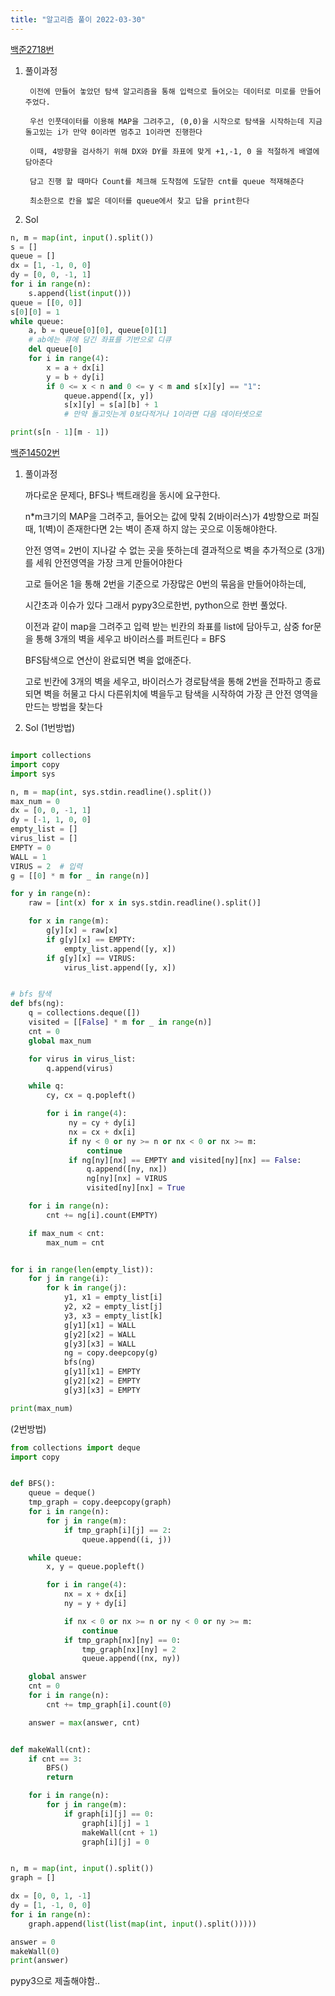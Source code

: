 ```yaml
---
title: "알고리즘 풀이 2022-03-30"
---
```


[백준2718번](https://www.acmicpc.net/problem/2178)

1. 풀이과정

        이전에 만들어 놓았던 탐색 알고리즘을 통해 입력으로 들어오는 데이터로 미로를 만들어주었다.

        우선 인풋데이터를 이용해 MAP을 그려주고, (0,0)을 시작으로 탐색을 시작하는데 지금 돌고있는 i가 만약 0이라면 멈추고 1이라면 진행한다 

        이때, 4방향을 검사하기 위해 DX와 DY를 좌표에 맞게 +1,-1, 0 을 적절하게 배열에 담아준다

        담고 진행 할 때마다 Count를 체크해 도착점에 도달한 cnt를 queue 적재해준다

        최소한으로 칸을 밟은 데이터를 queue에서 찾고 답을 print한다

2. Sol


```python
n, m = map(int, input().split())
s = []
queue = []
dx = [1, -1, 0, 0]
dy = [0, 0, -1, 1]
for i in range(n):
    s.append(list(input()))
queue = [[0, 0]]
s[0][0] = 1
while queue:
    a, b = queue[0][0], queue[0][1]
    # ab에는 큐에 담긴 좌표를 기반으로 디큐
    del queue[0]
    for i in range(4):
        x = a + dx[i]
        y = b + dy[i]
        if 0 <= x < n and 0 <= y < m and s[x][y] == "1":
            queue.append([x, y])
            s[x][y] = s[a][b] + 1
            # 만약 돌고잇는게 0보다적거나 1이라면 다음 데이터셋으로

print(s[n - 1][m - 1])
```


[백준14502번](https://www.acmicpc.net/problem/14502)
1. 풀이과정

    까다로운 문제다, BFS나 백트래킹을 동시에 요구한다.

    n*m크기의 MAP을 그려주고, 들어오는 값에 맞춰 2(바이러스)가 4방향으로 퍼질 때, 1(벽)이 존재한다면 2는 벽이 존재 하지 않는 곳으로 이동해야한다.

    안전 영역= 2번이 지나갈 수 없는 곳을 뜻하는데 결과적으로 벽을 추가적으로 (3개)를 세워 안전영역을 가장 크게 만들어야한다

    고로 들어온 1을 통해 2번을 기준으로 가장많은 0번의 묶음을 만들어야하는데,

    시간초과 이슈가 있다 그래서 pypy3으로한번, python으로 한번 풀었다.

    이전과 같이 map을 그려주고 입력 받는 빈칸의 좌표를 list에 담아두고, 삼중 for문을 통해 3개의 벽을 세우고 바이러스를 퍼트린다 = BFS

    BFS탐색으로 연산이 완료되면 벽을 없애준다.

    고로 빈칸에 3개의 벽을 세우고, 바이러스가 경로탐색을 통해 2번을 전파하고 종료되면 벽을 허물고 다시 다른위치에 벽을두고 탐색을 시작하여 가장 큰 안전 영역을 만드는 방법을 찾는다


2. Sol
(1번방법)
    
```python

import collections
import copy
import sys

n, m = map(int, sys.stdin.readline().split())
max_num = 0
dx = [0, 0, -1, 1]
dy = [-1, 1, 0, 0]
empty_list = []
virus_list = []
EMPTY = 0
WALL = 1
VIRUS = 2  # 입력
g = [[0] * m for _ in range(n)]

for y in range(n):
    raw = [int(x) for x in sys.stdin.readline().split()]

    for x in range(m):
        g[y][x] = raw[x]
        if g[y][x] == EMPTY:
            empty_list.append([y, x])
        if g[y][x] == VIRUS:
            virus_list.append([y, x])


# bfs 탐색
def bfs(ng):
    q = collections.deque([])
    visited = [[False] * m for _ in range(n)]
    cnt = 0
    global max_num

    for virus in virus_list:
        q.append(virus)

    while q:
        cy, cx = q.popleft()

        for i in range(4):
             ny = cy + dy[i]
             nx = cx + dx[i]
             if ny < 0 or ny >= n or nx < 0 or nx >= m:
                 continue
             if ng[ny][nx] == EMPTY and visited[ny][nx] == False:
                 q.append([ny, nx])
                 ng[ny][nx] = VIRUS
                 visited[ny][nx] = True

    for i in range(n):
        cnt += ng[i].count(EMPTY)

    if max_num < cnt:
        max_num = cnt


for i in range(len(empty_list)):
    for j in range(i):
        for k in range(j):
            y1, x1 = empty_list[i]
            y2, x2 = empty_list[j]
            y3, x3 = empty_list[k]
            g[y1][x1] = WALL
            g[y2][x2] = WALL
            g[y3][x3] = WALL
            ng = copy.deepcopy(g)
            bfs(ng)
            g[y1][x1] = EMPTY
            g[y2][x2] = EMPTY
            g[y3][x3] = EMPTY

print(max_num)

```

(2번방법)

```python
from collections import deque
import copy


def BFS():
    queue = deque()
    tmp_graph = copy.deepcopy(graph)
    for i in range(n):
        for j in range(m):
            if tmp_graph[i][j] == 2:
                queue.append((i, j))

    while queue:
        x, y = queue.popleft()

        for i in range(4):
            nx = x + dx[i]
            ny = y + dy[i]

            if nx < 0 or nx >= n or ny < 0 or ny >= m:
                continue
            if tmp_graph[nx][ny] == 0:
                tmp_graph[nx][ny] = 2
                queue.append((nx, ny))

    global answer
    cnt = 0
    for i in range(n):
        cnt += tmp_graph[i].count(0)

    answer = max(answer, cnt)


def makeWall(cnt):
    if cnt == 3:
        BFS()
        return

    for i in range(n):
        for j in range(m):
            if graph[i][j] == 0:
                graph[i][j] = 1
                makeWall(cnt + 1)
                graph[i][j] = 0


n, m = map(int, input().split())
graph = []

dx = [0, 0, 1, -1]
dy = [1, -1, 0, 0]
for i in range(n):
    graph.append(list(list(map(int, input().split()))))

answer = 0
makeWall(0)
print(answer)

```
pypy3으로 제출해야함..